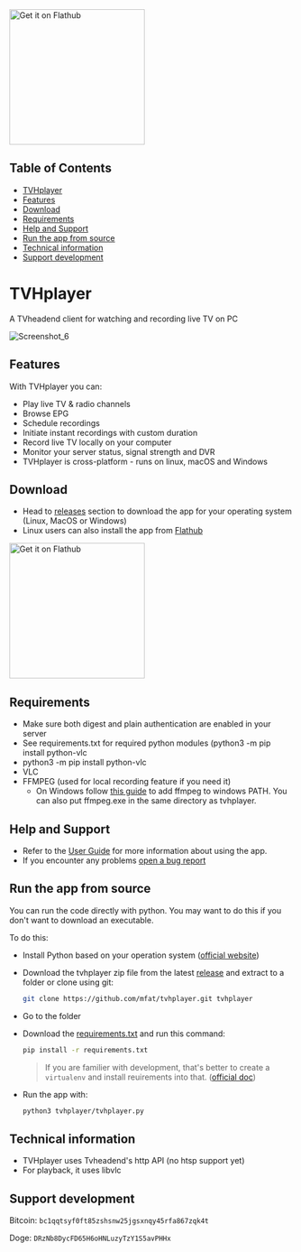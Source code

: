 <a href='https://flathub.org/apps/io.github.mfat.tvhplayer'>
  <img width='240' alt='Get it on Flathub' src='https://flathub.org/api/badge?locale=en'/>
</a>

## Table of Contents
- [TVHplayer](#tvhplayer)
- [Features](#features)
- [Download](#download)
- [Requirements](#requirements)
- [Help and Support](#help-and-support)
- [Run the app from source](#run-the-app-from-source)
- [Technical information](#technical-information)
- [Support development](#support-development)

# TVHplayer
A TVheadend client for watching and recording live TV on PC

![Screenshot_6](Screenshots/Screenshot_6.png)




## Features

With TVHplayer you can:
- Play live TV & radio channels
- Browse EPG
- Schedule recordings
- Initiate instant recordings with custom duration 
- Record live TV locally on your computer 
- Monitor your server status, signal strength and DVR
- TVHplayer is cross-platform - runs on linux, macOS and Windows

## Download
- Head to [releases](https://github.com/mfat/tvhplayer/releases) section to download the app for your operating system (Linux, MacOS or Windows)
- Linux users can also install the app from [Flathub](https://flathub.org/apps/io.github.mfat.tvhplayer)

<a href='https://flathub.org/apps/io.github.mfat.tvhplayer'>
    <img width='240' alt='Get it on Flathub' src='https://flathub.org/api/badge?locale=en'/>
  </a>


## Requirements
- Make sure both digest and plain authentication are enabled in your server
- See requirements.txt for required python modules (python3 -m pip install python-vlc
- python3 -m pip install python-vlc
- VLC 
- FFMPEG (used for local recording feature if you need it)
  - On Windows follow [this guide](https://phoenixnap.com/kb/ffmpeg-windows) to add ffmpeg to windows PATH. You can also put ffmpeg.exe in the same directory as tvhplayer.
 
## Help and Support
- Refer to the [User Guide](https://github.com/mfat/tvhplayer/wiki/User-Guide) for more information about using the app. 
- If you encounter any problems [open a bug report](https://github.com/user/repository/issues/new)

## Run the app from source 

You can run the code directly with python. You may want to do this if you don't want to download an executable.

To do this:
- Install Python based on your operation system ([official website](https://www.python.org/downloads/))
- Download the tvhplayer zip file from the latest [release](https://github.com/mfat/tvhplayer/releases) and extract to a folder or clone using git:
  ```bash 
  git clone https://github.com/mfat/tvhplayer.git tvhplayer
  ```
- Go to the folder
- Download the [requirements.txt](https://github.com/mfat/tvhplayer/blob/main/requirements.txt) and run this command:
  ```bash
  pip install -r requirements.txt
  ```

  > If you are familier with development, that's better to create a `virtualenv` and install reuirements into that. ([official doc](https://docs.python.org/3/library/venv.html))
- Run the app with: 
  ```bash
  python3 tvhplayer/tvhplayer.py
  ```

## Technical information 
- TVHplayer uses Tvheadend's http API (no htsp support yet)
- For playback, it uses libvlc 
  
## Support development
Bitcoin: `bc1qqtsyf0ft85zshsnw25jgsxnqy45rfa867zqk4t`

Doge:  `DRzNb8DycFD65H6oHNLuzyTzY1S5avPHHx`
